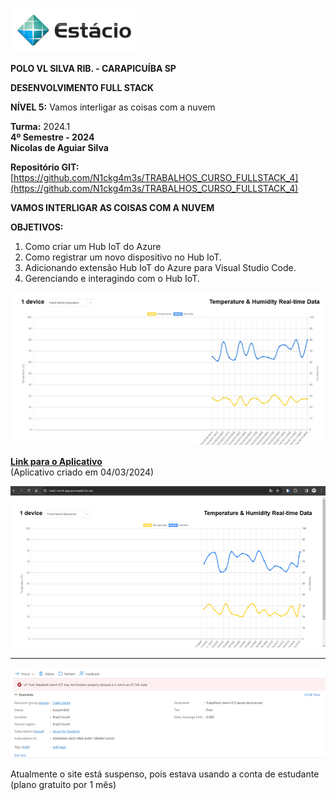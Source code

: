 ![Logo da Estácio](./images/LogoEstacio.png)

**POLO VL SILVA RIB. - CARAPICUÍBA SP**

**DESENVOLVIMENTO FULL STACK**

**NÍVEL 5:** Vamos interligar as coisas com a nuvem

**Turma:** 2024.1  
**4º Semestre - 2024**  
**Nicolas de Aguiar Silva**

**Repositório GIT:** [https://github.com/N1ckg4m3s/TRABALHOS_CURSO_FULLSTACK_4](https://github.com/N1ckg4m3s/TRABALHOS_CURSO_FULLSTACK_4)

**VAMOS INTERLIGAR AS COISAS COM A NUVEM**

**OBJETIVOS:**
1. Como criar um Hub IoT do Azure
2. Como registrar um novo dispositivo no Hub IoT.
3. Adicionando extensão Hub IoT do Azure para Visual Studio Code.
4. Gerenciando e interagindo com o Hub IoT.

![Imagem 1](./images/Image1.png)

**[Link para o Aplicativo](https://Trab5-Sem4-App.azurewebsites.net)**  
(Aplicativo criado em 04/03/2024)

![Imagem 2](./images/image2.png)

-----------------------------------------

![Imagem 3](./images/image3.png)

Atualmente o site está suspenso, pois estava usando a conta de estudante (plano gratuito por 1 mês)
